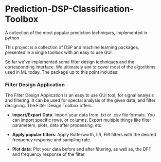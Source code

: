 # Prediction-DSP-Classification-Toolbox
A collection of the most popular prediction techniques, implemented in python

This project is a collection of DSP and machine learning packages, presented 
in a single toolbox with an easy to use GUI.

So far we've implemented some filter design techniques and the corresponding interface. 
We ultimately aim to cover most of the algorithms used in ML today. The package up to this 
point includes:

### Filter Design Application ###

The Filter Design Application is an easy to use GUI tool, for signal analysis and filtering. It can be used for spectal
analysis of the given data, and filter designing.
The Filter Design Toolbox offers:

* __Import/Export Data__: Import your data from .txt or .csv file formats. You can import specific rows, or columns.
Export multiple things like filter parameters, plots, data after processing, etc.

* __Apply popular filters__: Apply Butterworth, IIR, FIR filters with the desired frequency response and sampling rate.

* __Plot data__: Plot your data before and after filtering, as well as, the DFT and frequency response of the filter.

